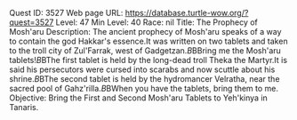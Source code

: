 Quest ID: 3527
Web page URL: https://database.turtle-wow.org/?quest=3527
Level: 47
Min Level: 40
Race: nil
Title: The Prophecy of Mosh'aru
Description: The ancient prophecy of Mosh'aru speaks of a way to contain the god Hakkar's essence.It was written on two tablets and taken to the troll city of Zul'Farrak, west of Gadgetzan.$B$BBring me the Mosh'aru tablets!$B$BThe first tablet is held by the long-dead troll Theka the Martyr.It is said his persecutors were cursed into scarabs and now scuttle about his shrine.$B$BThe second tablet is held by the hydromancer Velratha, near the sacred pool of Gahz'rilla.$B$BWhen you have the tablets, bring them to me.
Objective: Bring the First and Second Mosh'aru Tablets to Yeh'kinya in Tanaris.
